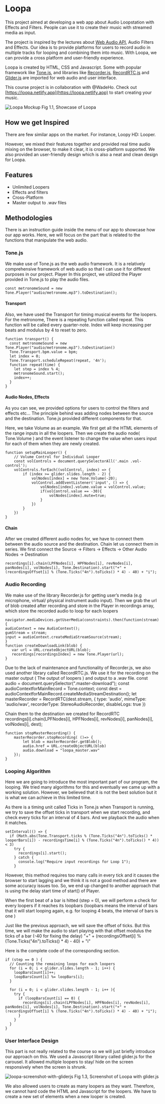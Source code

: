 # Loopa

This project aimed at developing a web app about Audio Loopstation with Effects and Filters. People can use it to create their music with streamed media as input.

The project is inspired by the lectures about [Web Audio API](https://developer.mozilla.org/en-US/docs/Web/API/Web_Audio_API), Audio Filters and Effects. Our idea is to provide platforms for users to record audio in multiple tracks for looping and combining them into music. With Loopa, we can provide a cross platform and user-friendly experience.

Loopa is created by HTML, CSS and Javascript. Some with popular framework like [Tone.js](https://github.com/Tonejs/Tone.js/), and libraries like [Recorder.js](https://github.com/mattdiamond/Recorderjs), [RecordRTC.js](https://github.com/muaz-khan/RecordRTC) and [Glider.js](https://github.com/NickPiscitelli/Glider.js) are imported for web audio and user interface. 

This course project is in collaboration with @WadeHo. Check out [https://loopa.netlify.app](https://loopa.netlify.app) to start creating your music.

![Loopa Mockup](https://user-images.githubusercontent.com/62586450/102717217-d9ab6b00-431b-11eb-834c-76494b8cd47c.png)
Fig 1.1,  Showcase of Loopa


## How we get Inspired
There are few similar apps on the market. For instance, Loopy HD: Looper. 

However, we mixed their features together and provided real time audio mixing on the browser, to make it clear, it is cross-platform supported. We also provided an user-friendly design which is also a neat and clean design for Loopa. 

## Features
- Unlimited Loopers
- Effects and filters
- Cross-Platform
- Master output to .wav files

## Methodologies
There is an instruction guide inside the menu of our app to showcase how our app works. Here, we will focus on the part that is related to the functions that manipulate the web audio.

### Tone.js
We make use of Tone.js as the web audio framework. It is a relatively comprehensive framework of web audio so that I can use it for different purposes in our project.
Player
In this project, we utilized the Player provided in Tone.js to play the audio files.
```
const metronomeSound = new Tone.Player("audio/metronome.mp3").toDestination();
```

#### Transport
Also, we have used the Transport for timing musical events for the loopers. For the metronome, There is a repeating function called repeat. This function will be called every quarter-note. Index will keep increasing per beats and modulus by 4 to reset to zero. 
```
function transport() {
  const metronomeSound = new Tone.Player("audio/metronome.mp3").toDestination() 
  Tone.Transport.bpm.value = bpm;
  let index = 0;
  Tone.Transport.scheduleRepeat(repeat, '4n');
  function repeat(time) {   
    let step = index % 4;
    metronomeSound.start();
    index++;
  }
}
```

#### Audio Nodes, Effects
As you can see, we provided options for users to control the filters and effects etc… The principle behind was adding nodes between the source and the destination. Tone.js provided different components for that. 

Here, we take Volume as an example. We first get all the HTML elements of the range inputs in all the loopers. Then we create the audio node( Tone.Volume ) and the event listener to change the value when users input for each of them when they are newly created. 

```
function setupMainLooper() {
    // Volume Control for Individual Looper
    const volControls = document.querySelectorAll('.main .vol-control');
    volControls.forEach((volControl, index) => {
        if (index >= glider.slides.length - 2) {
            volNodes[index] = new Tone.Volume(-20);
            volControl.addEventListener('input', () => {            
                volNodes[index].volume.value = volControl.value;
                if(volControl.value == -30){
                    volNodes[index].mute=true;
                }
            })
        }
    })
}
```

#### Chain
After we created different audio nodes for, we have to connect them between the audio source and the destination. Chain let us connect them in series. We first connect the Source -> Filters -> Effects -> Other Audio Nodes -> Destination

```
recordings[i].chain(LPFNodes[i], HPFNodes[i], revNodes[i], panNodes[i], volNodes[i], Tone.Destination).start("+" + (recordingsOffset[i] % (Tone.Ticks("4n").toTicks() * 4) - 40) + "i");  
```

### Audio Recording
We make use of the library Recorder.js for getting user’s media (e.g microphone, virtual/ physical instrument audio input). Then we grab the url of blob created after recording and store in the Player in recordings array, which store the recorded audio to loop for each loopers

```
navigator.mediaDevices.getUserMedia(constraints).then(function(stream) {
audioContext = new AudioContext();
gumStream = stream;
input = audioContext.createMediaStreamSource(stream);
}
function createDownloadLink(blob) {
   var url = URL.createObjectURL(blob);
   recordings[recordingsIndex] = new Tone.Player(url);
}
```

Due to the lack of maintenance and functionality of Recorder.js, we also used another library called RecordRTC.js. We use it for the recording on the master output ( The output of loopers ) and output to a .wav file.
const audio = document.querySelector(".master-download");
const audioContextforMainRecord = Tone.context;
const dest = audioContextforMainRecord.createMediaStreamDestination();
let masterRecorder = RecordRTC(dest.stream, {
    type: 'audio',
    mimeType: 'audio/wav',
    recorderType: StereoAudioRecorder,
    disableLogs: true
})

Chain them to the destination we created for RecordRTC
recordings[i].chain(LPFNodes[i], HPFNodes[i], revNodes[i], panNodes[i], volNodes[i], dest);

```
function stopMasterRecording() {
    masterRecorder.stopRecording( ()=> {
        let blob = masterRecorder.getBlob();
        audio.href = URL.createObjectURL(blob)
        audio.download = "loopa_master.wav"
    });
}
```

### Looping Algorithm
Here we are going to introduce the most important part of our program, the looping. We tried many algorithms for this and eventually we came up with a working solution. However, we believed that it is not the best solution but it is what we can achieve in this limited time.

As there is a timing unit called Ticks in Tone.js when Transport is running, we try to save the offset ticks in transport when we start recording, and check every ticks for an interval of 4 bars. And we playback the audio when it matches.

```
setInterval(() => {
  if (Math.abs(Tone.Transport.ticks % (Tone.Ticks("4n").toTicks() * looperBars[i]) - recordingsTime[i] % (Tone.Ticks("4n").toTicks() * 4)) < 3)
    try {
      recordings[i].start();
    } catch {
      console.log("Require input recordings for Loop 1");
    }
```

However, this method requires too many calls in every tick and it causes the browser to start lagging and we think it is not a good method and there are some accuracy issues too. So, we end up changed to another approach that is using the delay start time of start() of Player.

When the first beat of a bar is hitted (step = 0), we will perform a check for every loopers if it reaches its loopbars (loopbars means the interval of bars that it will start looping again, e.g. for looping 4 beats, the interval of bars is one )

Just like the previous approach, we will save the offset of ticks. But this time, we will make the audio to start playing with that offset modulus the ticks of a bar (-40 for fixing the delay) 
"+" + (recordingsOffset[i] % (Tone.Ticks("4n").toTicks() * 4) - 40) + "i"

Here is the complete code of the corresponding section.
```
if (step == 0 ) {
  // Counting the remaining loops for each loopers
  for (i = 0; i < glider.slides.length - 1; i++) {
    loopBarsCount[i]++;
    loopBarsCount[i] %= loopBars[i];
  }

  for (i = 0; i < glider.slides.length - 1; i++ ){
    try {
      if (loopBarsCount[i] == 0) {
        recordings[i].chain(LPFNodes[i], HPFNodes[i], revNodes[i], panNodes[i], volNodes[i], Tone.Destination).start("+" + (recordingsOffset[i] % (Tone.Ticks("4n").toTicks() * 4) - 40) + "i");  
      }                  
    }                
  }
}
```
### User Interface Design
This part is not really related to the course so we will just briefly introduce our approach on this. We used a Javascript library called glider.js for the carousel. It allowed multiple loopers to stay/ hide on the screen responsively when the screen is shrunk.

![loopa-screenshot-with-gliderjs](https://user-images.githubusercontent.com/62586450/102717537-f6e13900-431d-11eb-8be6-c665f62bb041.png)
Fig 1.3, Screenshot of Loopa with glider.js 

We also allowed users to create as many loopers as they want. Therefore, we cannot hard code the HTML and Javascript for the loopers. We have to create a new set of elements when a new looper is created.

